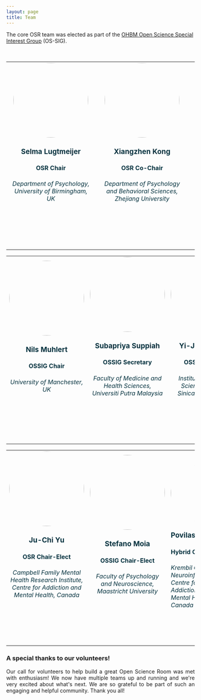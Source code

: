 ```yaml
---
layout: page
title: Team
---
```


The core OSR team was elected as part of the [OHBM Open Science Special Interest Group](https://ossig.netlify.app/#OSSIG_team) (OS-SIG).


<br>

<table class="people">
    <tr class="people">
        <td class="people">
            <!--<a style="display:block; color:#05323F" href="../team_priya_suppiah">-->
            <a style="display:block; color:#05323F" >
                <aside>
                    <header>
                        <img src="../img/team/selma_lugtmeijer1.jpg" style="height:200px; border-radius:50%;">
                        <h3>Selma Lugtmeijer</h3>
                        <h4>OSR Chair</h4>
                        <h6>Department of Psychology, University of Birmingham, UK</h6>
                        <h4>
                        <a target="_blank" href="https://twitter.com/LugtmeijerSelma"><i class="fa fa-twitter fa-2x" style="position: relative; top: 0px;text-indent:0px;  vertical-align: middle; margin-left:4px; margin-right:4px;"></i></a>
                        </h4>
                        <br>
                    </header>
                </aside>
            </a>
        </td>
        <td class="people">
            <a style="display:block; color:#05323F">
            <aside>
            <header>
                <header>
                <img src="../img/team/xiangzhen_kong1.jpg" style="height:200px; border-radius:50%;">
                <h3>Xiangzhen Kong</h3>
                <h4>OSR Co-Chair</h4>
                <h6> Department of Psychology and Behavioral Sciences, Zhejiang University</h6>
                <h4>
                <a target="_blank" href="https://twitter.com/xiangzhenkong"><i class="fa fa-twitter fa-2x" style="position: relative; top: 0px;text-indent:0px;  vertical-align: middle; margin-left:4px; margin-right:4px;"></i></a>
                </h4>
                <br>
            </header>
            </aside>
            </a>
        </td>
        <td class = "people">
        </td>
    </tr>
</table>
<table class="people">
    <tr class="people">
        <td class="people">
            <a style="display:block; color:#05323F" >
            <aside>
            <header>
                <img src="../img/team/nils_muhlert1.jpg" style="height:200px; border-radius:50%;">
                <h3>Nils Muhlert</h3>
                <h4>OSSIG Chair</h4>
                <h6>University of Manchester, UK</h6>
                <h4>                 
                <a target="_blank" href="https://twitter.com/nilsmuhlert"><i class="fa fa-twitter fa-2x" style="position: relative; top: 0px;text-indent:0px;  vertical-align: middle; margin-left:4px; margin-right:4px;"></i></a>
                <a target="_blank" href="https://github.com/nmuhlert"><i class="fa fa-github fa-2x" style="position: relative; top: 0px; text-indent:0px; vertical-align: middle; margin-left:4px; margin-right:4px;"></i></a>
                </h4>
                <br>
            </header>
            </aside>
            </a>
        </td>
        <td class="people">
            <a style="display:block; color:#05323F" >
            <aside>
            <header>
                <img src="../img/team/subapriya_suppiah.jpg" style="height:200px; border-radius:50%;">
                <h3>Subapriya Suppiah</h3>
                <h4>OSSIG Secretary</h4>
                <h6>Faculty of Medicine and Health Sciences, Universiti Putra Malaysia</h6>
                <h4>
                <a target="_blank" href="https://twitter.com/SubapriyaSuppi1"><i class="fa fa-twitter fa-2x" style="position: relative; top: 0px;text-indent:0px;  vertical-align: middle; margin-left:4px; margin-right:4px;"></i></a>
                 <a target="_blank" href="https://github.com/Drpriyasiva"><i class="fa fa-github fa-2x" style="position: relative; top: 0px; text-indent:0px; vertical-align: middle; margin-left:4px; margin-right:4px;"></i></a>
                </h4>
                <br>
            </header>
            </aside>
            </a>
        </td>
        <td class="people">
            <a style="display:block; color:#05323F" >
            <aside>
            <header>
                <img src="../img/team/yiju_lee1.jpg" style="height:200px; border-radius:50%;">
                <h3>Yi-Ju Lee (Jean)</h3>
                <h4>OSSIG Treasurer</h4>
                <h6>Institute of Statistical Science, Academia Sinica, Taipei, Taiwan</h6>
                <h4>
                <a target="_blank" href="https://twitter.com/jean890203"><i class="fa fa-twitter fa-2x" style="position: relative; top: 0px;text-indent:0px;  vertical-align: middle; margin-left:4px; margin-right:4px;"></i></a>
                <a target="_blank" href="https://github.com/jean890203"><i class="fa fa-github fa-2x" style="position: relative; top: 0px; text-indent:0px; vertical-align: middle; margin-left:4px; margin-right:4px;"></i></a>
                </h4>
                <br>
            </header>
            </aside>
            </a>
        </td>
    </tr>
</table>
<table class="people">
    <tr class="people">
        <td class="people">
            <a style="display:block; color:#05323F" >
            <aside>
            <header>
                <img src="../img/team/ju-chi_yu1.jpg" style="height:200px; border-radius:50%;">
                <h3>Ju-Chi Yu</h3>
                <h4>OSR Chair-Elect</h4>
                <h6>Campbell Family Mental Health Research Institute, Centre for Addiction and Mental Health, Canada</h6>
                <h4>
                <a target="_blank" href="https://twitter.com/juchiyu"><i class="fa fa-twitter fa-2x" style="position: relative; top: 0px;text-indent:0px;  vertical-align: middle; margin-left:4px; margin-right:4px;"></i></a>
                <a target="_blank" href="https://github.com/juchiyu"><i class="fa fa-github fa-2x" style="position: relative; top: 0px; text-indent:0px; vertical-align: middle; margin-left:4px; margin-right:4px;"></i></a>
                </h4>
                <br>
            </header>
            </aside>
            </a>
        </td>
        <td class="people">
            <a style="display:block; color:#05323F" >
            <aside>
            <header>
                <img src="../img/team/stefano_moia1.jpg" style="height:200px; border-radius:50%;">
                <h3>Stefano Moia</h3>
                <h4>OSSIG Chair-Elect</h4>
                <h6>Faculty of Psychology and Neuroscience, Maastricht University</h6>
                <h4>
                <a target="_blank" href="https://twitter.com/SteMoia"><i class="fa fa-twitter fa-2x" style="position: relative; top: 0px;text-indent:0px;  vertical-align: middle; margin-left:4px; margin-right:4px;"></i></a>
                <a target="_blank" href="https://github.com/smoia"><i class="fa fa-github fa-2x" style="position: relative; top: 0px; text-indent:0px; vertical-align: middle; margin-left:4px; margin-right:4px;"></i></a>
                </h4>
                <br>
            </header>
            </aside>
            </a>
        </td>
        <td class="people">
            <a style="display:block; color:#05323F" >
            <aside>
                <img src="../img/team/povilas_karvelis1.jpg" style="height:150px; border-radius:50%;">
                <h3>Povilas Karvelis</h3>
                <h4>Hybrid Chair-Elect</h4>
                <h6>Krembil Centre for Neuroinformatics, Centre for Addiction and Mental Health, Canada</h6>
                <h4>
                <a target="_blank" href="https://twitter.com/KarvelisPovilas"><i class="fa fa-twitter fa-2x" style="position: relative; top: 0px;text-indent:0px;  vertical-align: middle; margin-left:4px; margin-right:4px;"></i></a>
                <a target="_blank" href="https://github.com/frank-pk"><i class="fa fa-github fa-2x" style="position: relative; top: 0px; text-indent:0px; vertical-align: middle; margin-left:4px; margin-right:4px;"></i></a>
                </h4>
                <br>
            </header>
            </aside>
            </a>
        </td>
    </tr>
</table>

### A special thanks to our volunteers!
<p align="justify">
Our call for volunteers to help build a great Open Science Room was met with enthusiasm! We now have multiple teams up and running and we're very excited about what's next. We are so grateful to be part of such an engaging and helpful community. Thank you all!
</p>